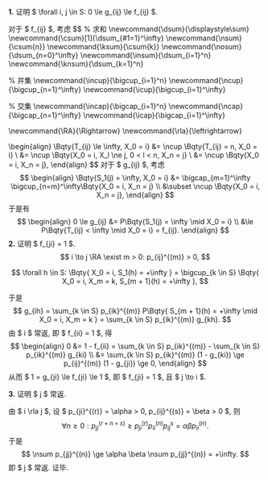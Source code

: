 **1.**	证明 $ \forall i, j \in S: 0 \le g_{ij} \le f_{ij} $.

对于 $ f_{ij} $, 考虑
$$
% 求和
\newcommand{\dsum}{\displaystyle\sum}
\newcommand{\csum}[1]{\dsum_{#1=1}^\infty}
\newcommand{\nsum}{\csum{n}}
\newcommand{\ksum}{\csum{k}}
\newcommand{\nosum}{\dsum_{n=0}^\infty}
\newcommand{\insum}{\dsum_{i=1}^n}
\newcommand{\knsum}{\dsum_{k=1}^n}

% 并集
\newcommand{\incup}{\bigcup_{i=1}^n}
\newcommand{\ncup}{\bigcup_{n=1}^\infty}
\newcommand{\icup}{\bigcup_{i=1}^\infty}

% 交集
\newcommand{\incap}{\bigcap_{i=1}^n}
\newcommand{\ncap}{\bigcap_{n=1}^\infty}
\newcommand{\icap}{\bigcap_{i=1}^\infty}

\newcommand{\RA}{\Rightarrow}
\newcommand{\rla}{\leftrightarrow}


\begin{align}
\Bqty{T_{ij} \le \infty, X_0 = i}
&= \ncup \Bqty{T_{ij} = n, X_0 = i}
\\
&= \ncup \Bqty{X_0 = i, X_l \ne j, 0 < l < n, X_n = j}
\\
&= \ncup \Bqty{X_0 = i, X_n = j},
\end{align}
$$
对于 $ g_{ij} $, 考虑
$$
\begin{align}
\Bqty{S_1(j) = \infty, X_0 = i}
&= \bigcap_{m=1}^\infty \bigcup_{n=m}^\infty\Bqty{X_0 = i, X_n = j}
\\
&\subset \ncup \Bqty{X_0 = i, X_n = j},
\end{align}
$$
于是有
$$
\begin{align}
0 \le g_{ij} &= P\Bqty{S_1(j) = \infty \mid X_0 = i}
\\
&\le P\Bqty{T_{ij} < \infty \mid X_0 = i} = f_{ij}.
\end{align}
$$
**2.**	证明 $ f_{ji} = 1 $.
$$
i \to j \RA \exist m > 0: p_{ij}^{(m)} > 0,
$$

$$
\forall h \in S: \Bqty{
	X_0 = i, S_1(h) = +\infty
} = \bigcup_{k \in S} \Bqty{
	X_0 = i, X_m = k, S_{m + 1}(h) = +\infty
},
$$

于是
$$
g_{ih} = \sum_{k \in S} p_{ik}^{(m)} P\Bqty{
	S_{m + 1}(h) = +\infty \mid X_0 = i, X_m = k
} = \sum_{k \in S} p_{ik}^{(m)} g_{kh}.
$$
由 $ i $ 常返, 即 $ f_{ii} = 1 $, 得
$$
\begin{align}
0 &= 1 - f_{ii}
= \sum_{k \in S} p_{ik}^{(m)} - \sum_{k \in S} p_{ik}^{(m)} g_{ki}
\\
&= \sum_{k \in S} p_{ik}^{(m)} (1 - g_{ki}) \ge p_{ij}^{(m)} (1 - g_{ji}) \ge 0,
\end{align}
$$
从而 $ 1 = g_{ji} \le f_{ji} \le 1 $, 即 $ f_{ji} = 1 $, 且 $ j \to i $.

**3.**	证明 $ j $ 常返.

由 $ i \rla j $, 设 $ p_{ji}^{(r)} = \alpha > 0, p_{ij}^{(s)} = \beta > 0 $, 则
$$
\forall n \ge 0:
p_{jj}^{(r + n + s)} \ge p_{ji}^{(r)} p_{ii}^{(n)} p_{ij}^{s} = \alpha \beta p_{ii}^{(n)}.
$$
于是
$$
\nsum p_{jj}^{(n)} \ge \alpha \beta \nsum p_{jj}^{(n)} = +\infty.
$$
即 $ j $ 常返. 证毕.